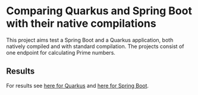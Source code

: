 # Comparing Quarkus and Spring Boot with their native compilations

This project aims test a Spring Boot and a Quarkus application, both natively compiled and with standard compilation. The projects consist of one endpoint for calculating Prime numbers.

## Results

For results see [here for Quarkus](quarkus/README.md) and [here for Spring Boot](springboot/README.md).
